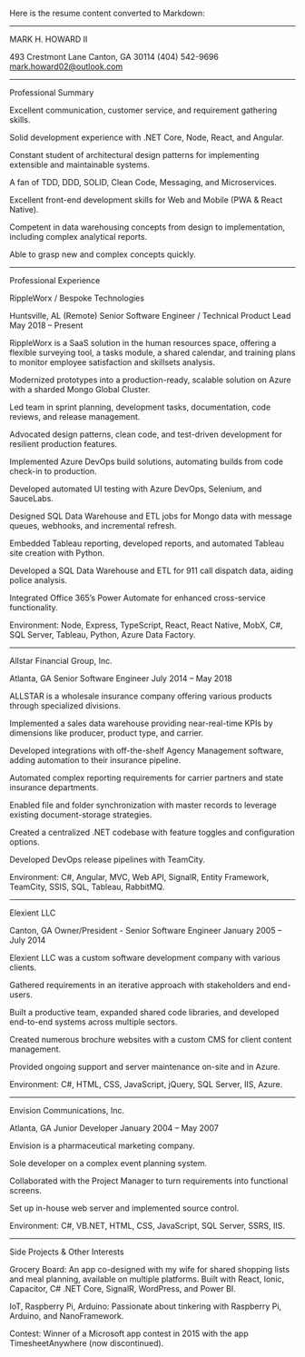 Here is the resume content converted to Markdown:


---

MARK H. HOWARD II

493 Crestmont Lane
Canton, GA 30114
(404) 542-9696
mark.howard02@outlook.com


---

Professional Summary

Excellent communication, customer service, and requirement gathering skills.

Solid development experience with .NET Core, Node, React, and Angular.

Constant student of architectural design patterns for implementing extensible and maintainable systems.

A fan of TDD, DDD, SOLID, Clean Code, Messaging, and Microservices.

Excellent front-end development skills for Web and Mobile (PWA & React Native).

Competent in data warehousing concepts from design to implementation, including complex analytical reports.

Able to grasp new and complex concepts quickly.



---

Professional Experience

RippleWorx / Bespoke Technologies

Huntsville, AL (Remote)
Senior Software Engineer / Technical Product Lead
May 2018 – Present

RippleWorx is a SaaS solution in the human resources space, offering a flexible surveying tool, a tasks module, a shared calendar, and training plans to monitor employee satisfaction and skillsets analysis.

Modernized prototypes into a production-ready, scalable solution on Azure with a sharded Mongo Global Cluster.

Led team in sprint planning, development tasks, documentation, code reviews, and release management.

Advocated design patterns, clean code, and test-driven development for resilient production features.

Implemented Azure DevOps build solutions, automating builds from code check-in to production.

Developed automated UI testing with Azure DevOps, Selenium, and SauceLabs.

Designed SQL Data Warehouse and ETL jobs for Mongo data with message queues, webhooks, and incremental refresh.

Embedded Tableau reporting, developed reports, and automated Tableau site creation with Python.

Developed a SQL Data Warehouse and ETL for 911 call dispatch data, aiding police analysis.

Integrated Office 365’s Power Automate for enhanced cross-service functionality.


Environment: Node, Express, TypeScript, React, React Native, MobX, C#, SQL Server, Tableau, Python, Azure Data Factory.


---

Allstar Financial Group, Inc.

Atlanta, GA
Senior Software Engineer
July 2014 – May 2018

ALLSTAR is a wholesale insurance company offering various products through specialized divisions.

Implemented a sales data warehouse providing near-real-time KPIs by dimensions like producer, product type, and carrier.

Developed integrations with off-the-shelf Agency Management software, adding automation to their insurance pipeline.

Automated complex reporting requirements for carrier partners and state insurance departments.

Enabled file and folder synchronization with master records to leverage existing document-storage strategies.

Created a centralized .NET codebase with feature toggles and configuration options.

Developed DevOps release pipelines with TeamCity.


Environment: C#, Angular, MVC, Web API, SignalR, Entity Framework, TeamCity, SSIS, SQL, Tableau, RabbitMQ.


---

Elexient LLC

Canton, GA
Owner/President - Senior Software Engineer
January 2005 – July 2014

Elexient LLC was a custom software development company with various clients.

Gathered requirements in an iterative approach with stakeholders and end-users.

Built a productive team, expanded shared code libraries, and developed end-to-end systems across multiple sectors.

Created numerous brochure websites with a custom CMS for client content management.

Provided ongoing support and server maintenance on-site and in Azure.


Environment: C#, HTML, CSS, JavaScript, jQuery, SQL Server, IIS, Azure.


---

Envision Communications, Inc.

Atlanta, GA
Junior Developer
January 2004 – May 2007

Envision is a pharmaceutical marketing company.

Sole developer on a complex event planning system.

Collaborated with the Project Manager to turn requirements into functional screens.

Set up in-house web server and implemented source control.


Environment: C#, VB.NET, HTML, CSS, JavaScript, SQL Server, SSRS, IIS.


---

Side Projects & Other Interests

Grocery Board: An app co-designed with my wife for shared shopping lists and meal planning, available on multiple platforms. Built with React, Ionic, Capacitor, C# .NET Core, SignalR, WordPress, and Power BI.

IoT, Raspberry Pi, Arduino: Passionate about tinkering with Raspberry Pi, Arduino, and NanoFramework.

Contest: Winner of a Microsoft app contest in 2015 with the app TimesheetAnywhere (now discontinued).


